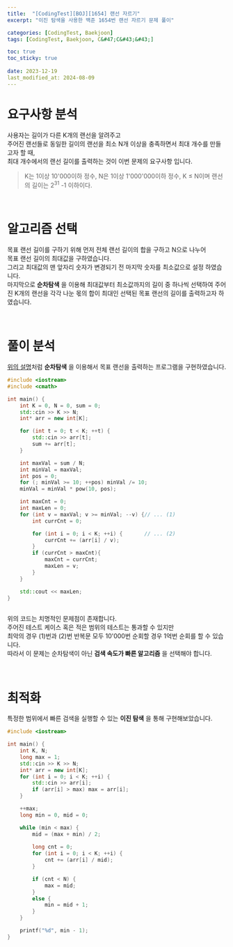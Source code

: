 ```yaml
---
title:  "[CodingTest][BOJ][1654] 랜선 자르기"
excerpt: "이진 탐색을 사용한 백준 1654번 랜선 자르기 문제 풀이"

categories: [CodingTest, Baekjoon]
tags: [CodingTest, Baekjoon, C&#47;C&#43;&#43;]

toc: true
toc_sticky: true
 
date: 2023-12-19
last_modified_at: 2024-08-09
---
```


# 요구사항 분석
사용자는 길이가 다른 K개의 랜선을 알려주고<br/>
주어진 랜선들로 동일한 길이의 랜선을 최소 N개 이상을 충족하면서 최대 개수를 만들고자 할 때,<br/>
최대 개수에서의 랜선 길이를 출력하는 것이 이번 문제의 요구사항 입니다.<br/>
>K는 1이상 10'000이하 정수, N은 1이상 1'000'000이하 정수, K $\leq$ N이며 랜선의 길이는 2<sup>31</sup> -1 이하이다.

<br/>

# 알고리즘 선택
목표 랜선 길이를 구하기 위해 먼저 전체 랜선 길이의 합을 구하고 N으로 나누어  
목표 랜선 길이의 최대값을 구하였습니다.  
그리고 최대값의 맨 앞자리 숫자가 변경되기 전 마지막 숫자를 최소값으로 설정 하였습니다.  
마지막으로 __순차탐색__ 을 이용해 최대값부터 최소값까지의 길이 중 하나씩 선택하여 
주어진 K개의 랜선을 각각 나눈 몫의 합이 최대인 선택된 목표 랜선의 길이를 출력하고자 하였습니다.

<br/>

# 풀이 분석
[위의 설명](#알고리즘-선택)처럼 __순차탐색__ 을 이용해서 목표 랜선을 출력하는 프로그램을 구현하였습니다.
``` C++
#include <iostream>
#include <cmath>

int main() {
	int K = 0, N = 0, sum = 0;
	std::cin >> K >> N;
	int* arr = new int[K];

	for (int t = 0; t < K; ++t) {
		std::cin >> arr[t];
		sum += arr[t];
	}

	int maxVal = sum / N;
	int minVal = maxVal;
	int pos = 0;
	for (; minVal >= 10; ++pos) minVal /= 10;
	minVal = minVal * pow(10, pos);

	int maxCnt = 0;
	int maxLen = 0;
	for (int v = maxVal; v >= minVal; --v) {// ... (1)
		int currCnt = 0;

		for (int i = 0; i < K; ++i) {		// ... (2)
			currCnt += (arr[i] / v);
		}
		if (currCnt > maxCnt){
			maxCnt = currCnt;
			maxLen = v;
		}
	}

	std::cout << maxLen;
}
  
```
위의 코드는 치명적인 문제점이 존재합니다.  
주어진 테스트 케이스 혹은 적은 범위의 테스트는 통과할 수 있지만  
최악의 경우 (1)번과 (2)번 반복문 모두 10'000번 순회할 경우 1억번 순회를 할 수 있습니다.  
따라서 이 문제는 순차탐색이 아닌 __검색 속도가 빠른 알고리즘__ 을 선택해야 합니다.

<br/>


# 최적화
특정한 범위에서 빠른 검색을 실행할 수 있는 __이진 탐색__ 을 통해 구현해보았습니다.
```C++
#include <iostream>

int main() {
	int K, N;
	long max = 1;
	std::cin >> K >> N;
	int* arr = new int[K];
	for (int i = 0; i < K; ++i) {
		std::cin >> arr[i];
		if (arr[i] > max) max = arr[i];
	}

	++max;
	long min = 0, mid = 0;

	while (min < max) {
		mid = (max + min) / 2;
		
		long cnt = 0;
		for (int i = 0; i < K; ++i) {
			cnt += (arr[i] / mid);
		}

		if (cnt < N) {
			max = mid;
		}
		else {
			min = mid + 1;
		}
	}

	printf("%d", min - 1);
}
  
```

<br/>